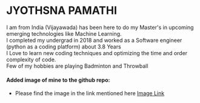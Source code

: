 <h1> JYOTHSNA PAMATHI </h1>
<p> I am from India (Vijayawada) has been here to do my Master's in upcoming emerging technologies like Machine Learning. <br> I completed my undergrad in 2018 and worked as a Software engineer (python as a coding platform) about 3.8 Years <br> I Love to learn new coding techniques and optimizing the time and order complexity of code. <br> Few of my hobbies are playing Badminton and Throwball</p>

#### Added image of mine to the github repo:
- Please find the image in the link mentioned here [Image Link](https://github.com/jyothsna9797)
